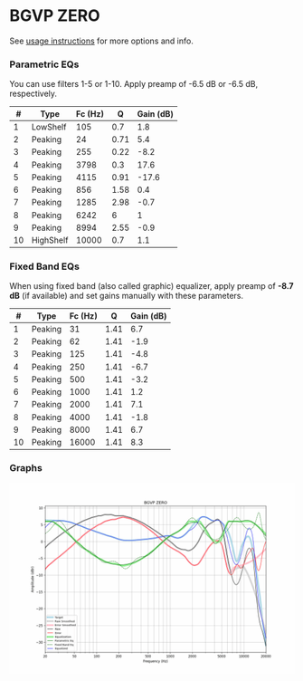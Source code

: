 # BGVP ZERO
See [usage instructions](https://github.com/jaakkopasanen/AutoEq#usage) for more options and info.

### Parametric EQs
You can use filters 1-5 or 1-10. Apply preamp of -6.5 dB or -6.5 dB, respectively.

|   # | Type      |   Fc (Hz) |    Q |   Gain (dB) |
|-----|-----------|-----------|------|-------------|
|   1 | LowShelf  |       105 | 0.7  |         1.8 |
|   2 | Peaking   |        24 | 0.71 |         5.4 |
|   3 | Peaking   |       255 | 0.22 |        -8.2 |
|   4 | Peaking   |      3798 | 0.3  |        17.6 |
|   5 | Peaking   |      4115 | 0.91 |       -17.6 |
|   6 | Peaking   |       856 | 1.58 |         0.4 |
|   7 | Peaking   |      1285 | 2.98 |        -0.7 |
|   8 | Peaking   |      6242 | 6    |         1   |
|   9 | Peaking   |      8994 | 2.55 |        -0.9 |
|  10 | HighShelf |     10000 | 0.7  |         1.1 |

### Fixed Band EQs
When using fixed band (also called graphic) equalizer, apply preamp of **-8.7 dB** (if available) and set gains manually with these parameters.

|   # | Type    |   Fc (Hz) |    Q |   Gain (dB) |
|-----|---------|-----------|------|-------------|
|   1 | Peaking |        31 | 1.41 |         6.7 |
|   2 | Peaking |        62 | 1.41 |        -1.9 |
|   3 | Peaking |       125 | 1.41 |        -4.8 |
|   4 | Peaking |       250 | 1.41 |        -6.7 |
|   5 | Peaking |       500 | 1.41 |        -3.2 |
|   6 | Peaking |      1000 | 1.41 |         1.2 |
|   7 | Peaking |      2000 | 1.41 |         7.1 |
|   8 | Peaking |      4000 | 1.41 |        -1.8 |
|   9 | Peaking |      8000 | 1.41 |         6.7 |
|  10 | Peaking |     16000 | 1.41 |         8.3 |

### Graphs
![](./BGVP%20ZERO.png)
